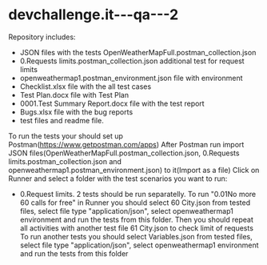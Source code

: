 # devchallenge.it---qa---2
Repository includes:
- JSON files with the tests OpenWeatherMapFull.postman_collection.json
- 0.Requests limits.postman_collection.json additional test for request limits
- openweathermap1.postman_environment.json file with environment
- Checklist.xlsx file with the all test cases
- Test Plan.docx file with Test Plan
- 0001.Test Summary Report.docx file with the test report
- Bugs.xlsx file with the bug reports
- test files and readme file. 

To run the tests your should set up Postman(https://www.getpostman.com/apps) After Postman run import JSON files(OpenWeatherMapFull.postman_collection.json, 0.Requests limits.postman_collection.json and openweathermap1.postman_environment.json) to it(Import as a file) Click on Runner and select a folder with the test scenarios you want to run:
- 0.Request limits. 2 tests should be run separatelly. To run "0.01No more 60 calls for free" in Runner you should select 60 City.json from tested files, select file type "application/json", select openweathermap1 environment and run the tests from this folder. Then you should repeat all activities with another test file 61 City.json to check limit of requests
To run another tests you should select Variables.json from tested files, select file type "application/json", select openweathermap1 environment and run the tests from this folder
